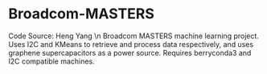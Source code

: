 # Broadcom-MASTERS

Code Source: Heng Yang \n
Broadcom MASTERS machine learning project. Uses I2C and KMeans to retrieve and process data respectively, and uses graphene supercapacitors as a power source. Requires berryconda3 and I2C compatible machines.
